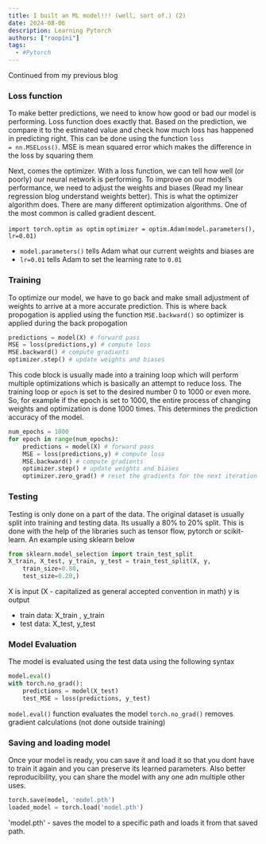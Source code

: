 ```yaml
---
title: I built an ML model!!! (well, sort of.) (2)
date: 2024-08-06
description: Learning Pytorch
authors: ["roopini"]
tags:
  - #Pytorch
---
```

 Continued from my previous blog

### Loss function
To make better predictions, we need to know how good or bad our model is performing. Loss function does exactly that. Based on the prediction, we compare it to the estimated value and check how much loss has happened in predicting right. This can be done using the function `loss = nn.MSELoss()`. MSE is mean squared error which makes the difference in the loss by squaring them

Next, comes the optimizer. With a loss function, we can tell how well (or poorly) our neural network is performing. To improve on our model’s performance, we need to adjust the weights and biases (Read my linear regression blog understand weights better). This is what the optimizer algorithm does. There are many different optimization algorithms. One of the most common is called gradient descent. 

`import torch.optim as optim`
`optimizer = optim.Adam(model.parameters(), lr=0.01)`

- `model.parameters()` tells Adam what our current weights and biases are
- `lr=0.01` tells Adam to set the learning rate to `0.01`

### Training 
To optimize our model, we have to go back and make small adjustment of weights to arrive at a more accurate prediction. This is where back propogation is applied using the function `MSE.backward()` so optimizer is applied during the back propogation

``` python 
predictions = model(X) # forward pass
MSE = loss(predictions,y) # compute loss
MSE.backward() # compute gradients
optimizer.step() # update weights and biases
```
This code block is usually made into a training loop which will perform multiple optimizations which is basically an attempt to reduce loss. The training loop or `epoch` is set to the desired number 0 to 1000 or even more. So, for example if the epoch is set to 1000, the entire process of changing weights and optimization is done 1000 times. This determines the prediction accuracy of the model.

``` python
num_epochs = 1000
for epoch in range(num_epochs):
    predictions = model(X) # forward pass
    MSE = loss(predictions,y) # compute loss
    MSE.backward() # compute gradients
    optimizer.step() # update weights and biases
    optimizer.zero_grad() # reset the gradients for the next iteration
```

### Testing
Testing is only done on a part of the data. The original dataset is usually split into training and testing data. Its usually a 80% to 20% split. This is done with the help of the libraries such as tensor flow, pytorch or scikit-learn. An example using sklearn below

``` python 
from sklearn.model_selection import train_test_split
X_train, X_test, y_train, y_test = train_test_split(X, y,
    train_size=0.80,
    test_size=0.20,)
``` 

X is input (X - capitalized as general accepted convention in math)
y is output

- train data: X_train , y_train
- test data: X_test, y_test

### Model Evaluation
The model is evaluated using the test data using the following syntax
``` python
model.eval()
with torch.no_grad():
    predictions = model(X_test)
    test_MSE = loss(predictions, y_test)
``` 

`model.eval()` function evaluates the model
`torch.no_grad()` removes gradient calculations (not done outside training) 

### Saving and loading model
Once your model is ready, you can save it and load it so that you dont have to train it again and you can preserve its learned parameters. Also better reproducibility, you can share the model with any one adn multiple other uses. 

``` python
torch.save(model, 'model.pth')
loaded_model = torch.load('model.pth')
``` 

'model.pth' - saves the model to a specific path and loads it from that saved path. 

